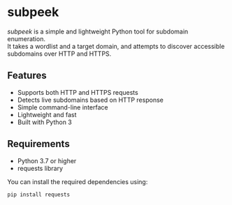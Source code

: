 # subpeek

*subpeek* is a simple and lightweight Python tool for subdomain enumeration.  
It takes a wordlist and a target domain, and attempts to discover accessible subdomains over HTTP and HTTPS.

## Features

- Supports both HTTP and HTTPS requests
- Detects live subdomains based on HTTP response
- Simple command-line interface
- Lightweight and fast
- Built with Python 3

## Requirements

- Python 3.7 or higher
- requests library

You can install the required dependencies using:

```bash
pip install requests